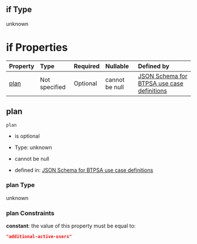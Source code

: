 ## if Type

unknown

# if Properties

| Property      | Type          | Required | Nullable       | Defined by                                                                                                                                                                                                                                    |
| :------------ | :------------ | :------- | :------------- | :-------------------------------------------------------------------------------------------------------------------------------------------------------------------------------------------------------------------------------------------- |
| [plan](#plan) | Not specified | Optional | cannot be null | [JSON Schema for BTPSA use case definitions](btpsa-usecase-properties-services-items-allof-1-then-allof-104-then-allof-0-if-properties-plan.md "undefined#/properties/services/items/allOf/1/then/allOf/104/then/allOf/0/if/properties/plan") |

## plan



`plan`

*   is optional

*   Type: unknown

*   cannot be null

*   defined in: [JSON Schema for BTPSA use case definitions](btpsa-usecase-properties-services-items-allof-1-then-allof-104-then-allof-0-if-properties-plan.md "undefined#/properties/services/items/allOf/1/then/allOf/104/then/allOf/0/if/properties/plan")

### plan Type

unknown

### plan Constraints

**constant**: the value of this property must be equal to:

```json
"additional-active-users"
```
